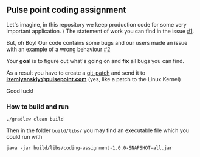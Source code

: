 ## Pulse point coding assignment 
                
Let's imagine, in this repository we keep production code for some very important application. \ 
The statement of work you can find in the issue [#1](/../../issues/1).  

But, oh Boy! Our code contains some bugs and our users made an issue with an example of a wrong behaviour [#2](/../../issues/2) 

Your __goal__ is to figure out what's going on and __fix__ all bugs you can find.

As a result you have to create a [git-patch](https://www.jetbrains.com/help/idea/use-patches.html) and send it to **izemlyanskiy@pulsepoint.com** (yes, like a patch to the Linux Kernel) 

Good luck! 

### How to build and run

```
./gradlew clean build
```

Then in the folder `build/libs/` you may find an executable file which you could run with 
```
java -jar build/libs/coding-assignment-1.0.0-SNAPSHOT-all.jar
```